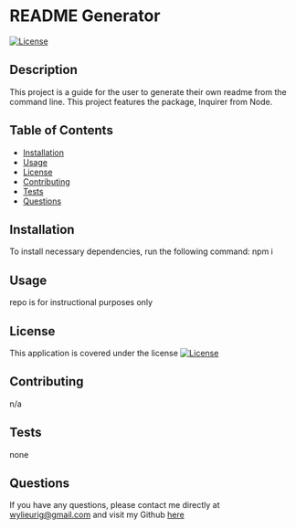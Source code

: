 # README Generator 

[![License](https://img.shields.io/badge/License-Apache%202.0-blue.svg)](https://opensource.org/licenses/Apache-2.0)

## Description 
This project is a guide for the user to generate their own readme from the command line. This project features the package, Inquirer from Node.

## Table of Contents
* [Installation](#Installation)
* [Usage](#Usage)
* [License](#License)
* [Contributing](#Contributing)
* [Tests](#Tests)
* [Questions](#Questions)

## Installation 
To install necessary dependencies, run the following command:
npm i 

## Usage 
repo is for instructional purposes only

## License 
This application is covered under the license [![License](https://img.shields.io/badge/License-Apache%202.0-blue.svg)](https://opensource.org/licenses/Apache-2.0)

## Contributing 
n/a

## Tests 
none

## Questions
If you have any questions, please contact me directly at wylieurig@gmail.com 
and visit my Github [here](https://github.com/wylie-u)